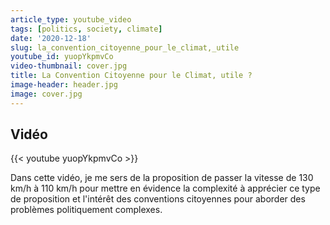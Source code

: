 ```yaml
---
article_type: youtube_video
tags: [politics, society, climate]
date: '2020-12-18'
slug: la_convention_citoyenne_pour_le_climat,_utile
youtube_id: yuopYkpmvCo
video-thumbnail: cover.jpg
title: La Convention Citoyenne pour le Climat, utile ?
image-header: header.jpg
image: cover.jpg
---
```


## Vidéo

{{< youtube yuopYkpmvCo >}}

Dans cette vidéo, je me sers de la proposition de passer la vitesse de 130 km/h à 110 km/h pour mettre en évidence la complexité à apprécier ce type de proposition et l'intérêt des conventions citoyennes pour aborder des problèmes politiquement complexes.